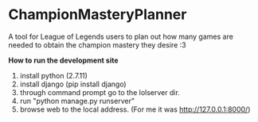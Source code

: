 # ChampionMasteryPlanner
A tool for League of Legends users to plan out how many games are needed to obtain the champion mastery they desire :3

**How to run the development site**  
1. install python (2.7.11)  
2. install django (pip install django)  
3. through command prompt go to the lolserver dir.   
4. run "python manage.py runserver"  
5. browse web to the local address. (For me it was http://127.0.0.1:8000/)  

